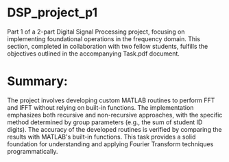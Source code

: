 # DSP_project_p1
Part 1 of a 2-part Digital Signal Processing project, focusing on implementing foundational operations in the frequency domain. This section, completed in collaboration with two fellow students, fulfills the objectives outlined in the accompanying Task.pdf document.

# Summary:
The project involves developing custom MATLAB routines to perform FFT and IFFT without relying on built-in functions. The implementation emphasizes both recursive and non-recursive approaches, with the specific method determined by group parameters (e.g., the sum of student ID digits). The accuracy of the developed routines is verified by comparing the results with MATLAB's built-in functions. This task provides a solid foundation for understanding and applying Fourier Transform techniques programmatically.

